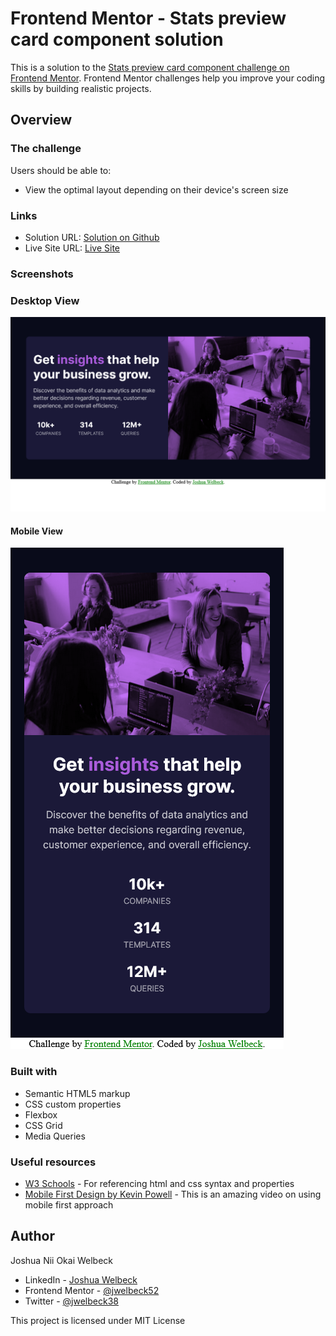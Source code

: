 # Frontend Mentor - Stats preview card component solution

This is a solution to the [Stats preview card component challenge on Frontend Mentor](https://www.frontendmentor.io/challenges/stats-preview-card-component-8JqbgoU62). Frontend Mentor challenges help you improve your coding skills by building realistic projects. 


## Overview

### The challenge

Users should be able to:

- View the optimal layout depending on their device's screen size


### Links

- Solution URL: [Solution on Github](https://github.com/jwelbeck52/Stats-Preview-Card-Component)
- Live Site URL: [Live Site](https://jwelbeck52.github.io/Stats-Preview-Card-Component/)

### Screenshots
### Desktop View
![screenshot](./images/screenshot_desktop.png)

#### Mobile View
![screenshot](./images/screenshot_mobile.png)

### Built with

- Semantic HTML5 markup
- CSS custom properties
- Flexbox
- CSS Grid
- Media Queries

### Useful resources

- [W3 Schools](https://www.w3schools.com/) - For referencing html and css syntax and properties
- [Mobile First Design by Kevin Powell](https://www.youtube.com/watch?v=0ohtVzCSHqs&t=409s) - This is an amazing video on using mobile first approach

## Author
Joshua Nii Okai Welbeck
- LinkedIn - [Joshua Welbeck](https://www.linkedin.com/in/jwelbeck38)
- Frontend Mentor - [@jwelbeck52](https://www.frontendmentor.io/profile/jwelbeck52)
- Twitter - [@jwelbeck38](https://www.twitter.com/jwelbeck38)


This project is licensed under MIT License



